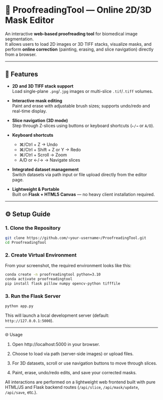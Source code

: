 # 🧠 ProofreadingTool — Online 2D/3D Mask Editor

An interactive **web-based proofreading tool** for biomedical image segmentation.  
It allows users to load 2D images or 3D TIFF stacks, visualize masks, and perform **online correction** (painting, erasing, and slice navigation) directly from a browser.

---

## 🚀 Features

- **2D and 3D TIFF stack support**  
  Load single-plane `.png`/`.jpg` images or multi-slice `.tif`/`.tiff` volumes.

- **Interactive mask editing**  
  Paint and erase with adjustable brush sizes; supports undo/redo and real-time display.

- **Slice navigation (3D mode)**  
  Step through Z-slices using buttons or keyboard shortcuts (`←/→` or `A/D`).

- **Keyboard shortcuts**
  - ⌘/Ctrl + Z → Undo  
  - ⌘/Ctrl + Shift + Z or Y → Redo  
  - ⌘/Ctrl + Scroll → Zoom  
  - A/D or ←/→ → Navigate slices

- **Integrated dataset management**  
  Switch datasets via path input or file upload directly from the editor page.

- **Lightweight & Portable**  
  Built on **Flask + HTML5 Canvas** — no heavy client installation required.

---

## ⚙️ Setup Guide

### 1. Clone the Repository
```bash
git clone https://github.com/<your-username>/ProofreadingTool.git
cd ProofreadingTool
```

### 2. Create Virtual Environment

From your screenshot, the required environment looks like this:
```bash
conda create -n proofreadingtool python=3.10
conda activate proofreadingtool
pip install flask pillow numpy opencv-python tifffile
```

### 3. Run the Flask Server
```bash
python app.py
```

This will launch a local development server (default: `http://127.0.0.1:5000`).

---

🌐 Usage

1. Open http://localhost:5000 in your browser.

2. Choose to load via path (server-side images) or upload files.

3. For 3D datasets, scroll or use navigation buttons to move through slices.

4. Paint, erase, undo/redo edits, and save your corrected masks.

All interactions are performed on a lightweight web frontend built with pure HTML/JS and Flask backend routes (`/api/slice`, `/api/mask/update`, `/api/save`, etc.).
